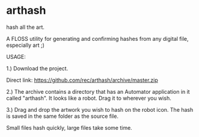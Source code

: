 # arthash

hash all the art.

A FLOSS utility for generating and confirming hashes from any digital file, especially art ;)


USAGE:

1.) Download the project. 

Direct link: https://github.com/rec/arthash/archive/master.zip

2.) The archive contains a directory that has an Automator application in it called "arthash".   It looks like a robot. Drag it to wherever you wish.

3.) Drag and drop the artwork you wish to hash on the robot icon. The hash is saved in the same folder as the source file. 

Small files hash quickly, large files take some time.
